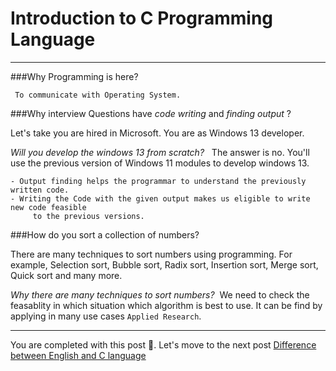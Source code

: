 # Introduction to C Programming Language

---

###Why Programming is here?
```
 To communicate with Operating System.
```
###Why interview Questions have *code writing* and *finding output* ?

 Let's take you are hired in Microsoft. You are as Windows 13 developer.  

*Will you develop the windows 13 from scratch?*
 &nbsp; The answer is no. You'll use the previous version of Windows 11 modules to develop windows 13.

```
- Output finding helps the programmar to understand the previously written code.
- Writing the Code with the given output makes us eligible to write new code feasible 
     to the previous versions.
```

###How do you sort a collection of numbers?

There are many techniques to sort numbers using programming. For example, Selection sort, Bubble sort, Radix sort, Insertion sort, Merge sort, Quick sort and many more. 

*Why there are many techniques to sort numbers?* 
 &nbsp;We need to check the feasablity in which situation which algorithm is best to use. It can be find by applying in many use cases `Applied Research`.


---
 You are completed with this post 🥳. Let's move to the next post [Difference between English and C language](/c-lang/english_vs_c)